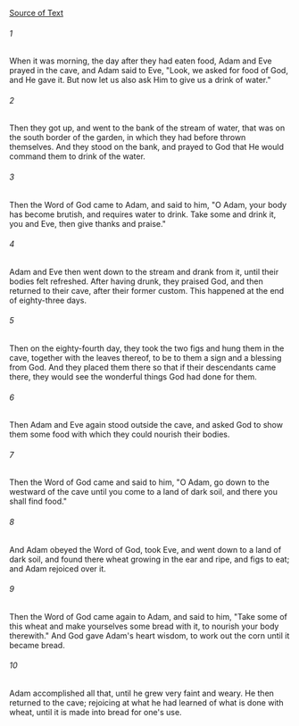 [Source of Text](https://github.com/scrollmapper/bible_databases_deuterocanonical)

###### 1
When it was morning, the day after they had eaten food, Adam and Eve
prayed in the cave, and Adam said to Eve, "Look, we asked for food of
God, and He gave it.  But now let us also ask Him to give us a drink of
water."

###### 2
Then they got up, and went to the bank of the stream of water, that
was on the south border of the garden, in which they had before thrown
themselves.  And they stood on the bank, and prayed to God that He
would command them to drink of the water.

###### 3
Then the Word of God came to Adam, and said to him, "O Adam, your
body has become brutish, and requires water to drink.  Take some and
drink it, you and Eve, then give thanks and praise."

###### 4
Adam and Eve then went down to the stream and drank from it, until
their bodies felt refreshed.  After having drunk, they praised God, and
then returned to their cave, after their former custom.  This happened
at the end of eighty-three days.

###### 5
Then on the eighty-fourth day, they took the two figs and hung them
in the cave, together with the leaves thereof, to be to them a sign and
a blessing from God.  And they placed them there so that if their
descendants came there, they would see the wonderful things God had
done for them.

###### 6
Then Adam and Eve again stood outside the cave, and asked God to show
them some food with which they could nourish their bodies.

###### 7
Then the Word of God came and said to him, "O Adam, go down to the
westward of the cave until you come to a land of dark soil, and there
you shall find food."

###### 8
And Adam obeyed the Word of God, took Eve, and went down to a land of
dark soil, and found there wheat growing in the ear and ripe, and figs
to eat; and Adam rejoiced over it.

###### 9
Then the Word of God came again to Adam, and said to him, "Take some
of this wheat and make yourselves some bread with it, to nourish your
body therewith."  And God gave Adam's heart wisdom, to work out the
corn until it became bread.

###### 10
Adam accomplished all that, until he grew very faint and weary.  He
then returned to the cave; rejoicing at what he had learned of what is
done with wheat, until it is made into bread for one's use.